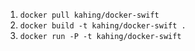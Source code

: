 1. `docker pull kahing/docker-swift`
2. `docker build -t kahing/docker-swift .`
3. `docker run -P -t kahing/docker-swift`
